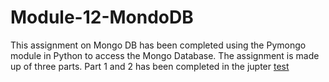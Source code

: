 # Module-12-MondoDB

This assignment on Mongo DB has been completed using the Pymongo module in Python to access the Mongo Database. The assignment is made up of three parts. Part 1 and 2 has been completed in the jupter [test](NoSQL_setup_starter.ipynb)
